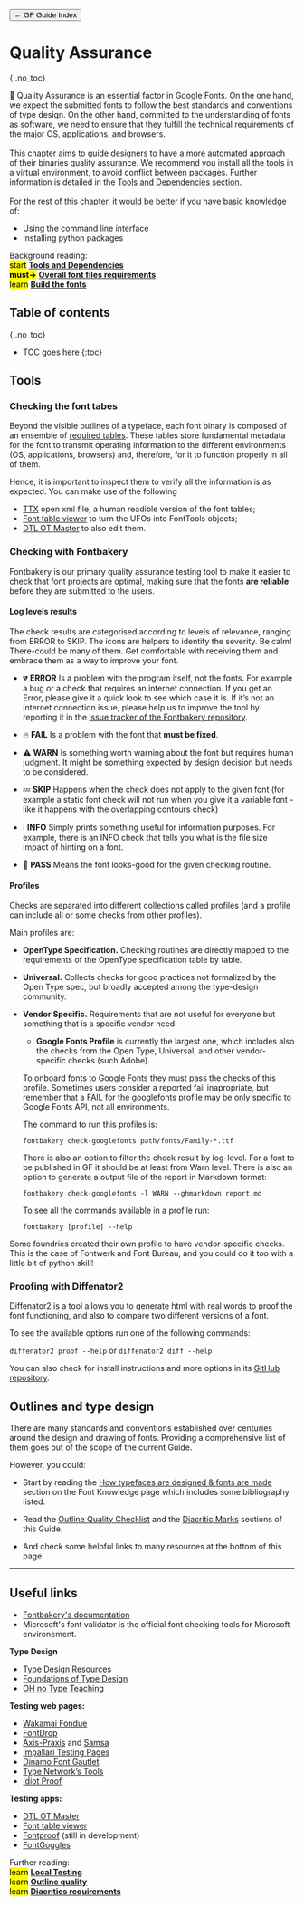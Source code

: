 <link href="style.css" rel="stylesheet">

<a href="./index"><button class="button button-i">&larr; GF Guide Index</button></a>

# Quality Assurance
{:.no_toc}

<div class="callout">

🐯 Quality Assurance is an essential factor in Google Fonts. On the one hand, we expect the submitted fonts to follow the best standards and conventions of type design. On the other hand, committed to the understanding of fonts as software, we need to ensure that they fulfill the technical requirements of the major OS, applications, and browsers.
<br><br>
This chapter aims to guide designers to have a more automated approach of their binaries quality assurance. We recommend you install all the tools in a virtual environment, to avoid conflict between packages. Further information is detailed in the <a href="./tools">Tools and Dependencies section</a>. 
<br><br>
For the rest of this chapter, it would be better if you have basic knowledge of:
<ul>
  <li>Using the command line interface</li>
  <li>Installing python packages</li>
</ul>

</div>

<div class="context-reading">
    Background reading:<br>
    <mark class="blue">start</mark> <a href="./tools" style="font-weight:bold">Tools and Dependencies</a>
    <br>
    <mark class="green"><b>must&rarr;</b></mark> <a href="./requirements" style="font-weight:bold">Overall font files requirements</a>
    <br>
    <mark class="yellow">learn</mark> <a href="./build" style="font-weight:bold">Build the fonts</a> 
    <br>

</div>

## Table of contents
{:.no_toc}
* TOC goes here
{:toc}


## Tools 

### Checking the font tabes

Beyond the visible outlines of a typeface, each font binary is composed of an ensemble of [required tables](https://learn.microsoft.com/en-us/typography/opentype/spec/otff#font-tables). These tables store fundamental metadata for the font to transmit operating information to the different environments (OS, applications, browsers) and, therefore, for it to function properly in all of them.

Hence, it is important to inspect them to verify all the information is as expected. You can make use of the following 

-   [TTX](https://fonttools.readthedocs.io/en/latest/ttx.html) open xml file, a human readible version of the font tables;
-   [Font table viewer](https://glyphsapp.com/tools/fonttableviewer) to turn the UFOs into FontTools objects;
-   [DTL OT Master](https://www.fontmaster.nl/otmaster.html) to also edit them.

### Checking with Fontbakery

Fontbakery is our primary quality assurance testing tool to make it easier to check that font projects are optimal, making sure that the fonts **are reliable** before they are submitted to the users.

#### Log levels results

The check results are categorised according to levels of relevance, ranging from ERROR to SKIP. The icons are helpers to identify the severity. Be calm! There-could be many of them. Get comfortable with receiving them and embrace them as a way to improve your font.

- 💔 **ERROR** Is a problem with the program itself, not the fonts. For example a bug or a check that requires an internet connection. 
If you get an Error, please give it a quick look to see which case it is. If it’s not an internet connection issue, please help us to improve the tool by reporting it in the [issue tracker of the Fontbakery repository](github.com/googlefonts/fontbakery/issues).

- 🔥 **FAIL** Is a problem with the font that **must be fixed**. 

- ⚠️ **WARN** Is something worth warning about the font but requires human judgment. It might be something expected by design decision but needs to be considered.

- 💤 **SKIP** Happens when the check does not apply to the given font (for example a static font check will not run when you give it a variable font - like it happens with the overlapping contours check)

- ℹ️ **INFO** Simply prints something useful for information purposes. For example, there is an INFO check that tells you what is the file size impact of hinting on a font.

- 🍞 **PASS** Means the font looks-good for the given checking routine.


#### Profiles

Checks are separated into different collections called profiles (and a profile can include all or some checks from other profiles).

Main profiles are:

- **OpenType Specification.** Checking routines are directly mapped to the requirements of the OpenType specification table by table.

- **Universal.** Collects checks for good practices not formalized by the Open Type spec, but broadly accepted among the type-design community.

- **Vendor Specific.** Requirements that are not useful for everyone but something that is a specific vendor need. 

    - **Google Fonts Profile** is currently the largest one, which includes also the checks from the Open Type, Universal, and other vendor-specific checks (such Adobe). 

    To onboard fonts to Google Fonts they must pass the checks of this profile. Sometimes users consider a reported fail inapropriate, but remember that a FAIL for the googlefonts profile may be only specific to Google Fonts API, not all environments.

    The command to run this profiles is:

    `fontbakery check-googlefonts path/fonts/Family-*.ttf` 

    There is also an option to filter the check result by log-level. For a font to be published in GF it should be at least from Warn level. There is also an option to generate a output file of the report in Markdown format:
    
    `fontbakery check-googlefonts -l WARN --ghmarkdown report.md`

  To see all the commands available in a profile run:
  
   `fontbakery [profile] --help` 

Some foundries created their own profile to have vendor-specific checks. This is the case of Fontwerk and Font Bureau, and you could do it too with a little bit of python skill!



### Proofing with Diffenator2

Diffenator2 is a tool allows you to generate html with real words to proof the font functioning, and also to compare two different versions of a font.

To see the available options run one of the following commands:

 `diffenator2 proof --help` or `diffenator2 diff --help`

You can also check for install instructions and more options in its [GitHub repository](https://github.com/googlefonts/diffenator2).


<!-- #### gftools qa

`gftools qa` wraps `gftools gen-html` and `fontbakery`.

`gftools qa -f *.ttf -a -o ~/Desktop/font_QA`
add `-gfb` if you want to have a diff with previous published version on Google Fonts. 

Add note that images are only available to team members. -->

## Outlines and type design

There are many standards and conventions established over centuries around the design and drawing of fonts. Providing a comprehensive list of them goes out of the scope of the current Guide. 

However, you could:

- Start by reading the [How typefaces are designed & fonts are made](https://fonts.google.com/knowledge/introducing_type/how_typefaces_are_designed_and_fonts_are_made) section on the Font Knowledge page which includes some bibliography listed. 

- Read the <a href="./outlines">Outline Quality Checklist</a> and the <a href="./diacritics">Diacritic Marks</a> sections of this Guide.

- And check some helpful links to many resources at the bottom of this page.



------------------------------------------------------------------------

## Useful links

<div id="col1">
    <ul>
      <li><a href="https://font-bakery.readthedocs.io/en/stable/" target="_blanck">Fontbakery's documentation</a></li>
      <li><a hfer="https://github.com/microsoft/Font-Validator" target="_blank">Microsoft's font validator</a> is the official font checking tools for Microsoft environement.</li>
    </ul>
  <b>Type Design</b>
    <ul>
      <li><a href="https://typedesignresources.com/" target="_blank">Type Design Resources</a></li>
      <li><a href="https://typedesignschool.com/" target="_blank">Foundations of Type Design</a></li>
      <li><a href="https://ohnotype.co/blog/tagged/teaching" taget="_blank">OH no Type Teaching</a></li>
    </ul>
  <b>Testing web pages:</b>
    <ul>
      <li><a href="https://wakamaifondue.com/" target="_blank">Wakamai Fondue</a></li>
      <li><a href="https://fontdrop.info/" target="_blank">FontDrop</a></li>
      <li><a href="https://www.axis-praxis.org/specimens/__DEFAULT__" target="_blank">Axis-Praxis</a> 
      and <a href="https://www.axis-praxis.org/samsa/" target="_blank">Samsa</a></li>
      <li><a href="http://www.rosaliewagner.com/font-testing/index.php" target="_blank">Impallari Testing Pages</a></li>
      <li><a href="https://dinamodarkroom.com/gauntlet/" target="_blank">Dinamo Font Gautlet</a></li>
      <li><a href="https://typetools.typenetwork.com" target="_blank">Type Network’s Tools</a></li>
      <li><a href="https://idiotproofed.com/" target="_blank">Idiot Proof</a></li>
      <!-- BROKEN LINK <li><a href="https://www.fontspecimen.com/" target="_blank">Monotype’s interactive font specimen</a></li> -->
    </ul>
</div>

  <div id="col2">
    <b>Testing apps:</b>
    <ul>
      <li><a href="https://www.fontmaster.nl/otmaster.html" target="_blank">DTL OT Master</a></li>
      <li><a href="https://glyphsapp.com/tools/fonttableviewer" target="_blank">Font table viewer</a></li>
      <li><a href="https://github.com/silnrsi/fontproof" target="_blank">Fontproof</a> (still in development)</li>
      <li><a href="https://fontgoggles.org/" target="_blank">FontGoggles</a></li>
    </ul>
  </div>

<div class="next-reading">
    Further reading:<br>
    <mark class="yellow">learn</mark> <a href="./testing" style="font-weight:bold">Local Testing</a>
    <br>
    <mark class="yellow">learn</mark> <a href="./outlines" style="font-weight:bold">Outline quality</a>
    <br>
    <mark class="yellow">learn</mark> <a href="./diacritics" style="font-weight:bold">Diacritics requirements</a>
</div>
